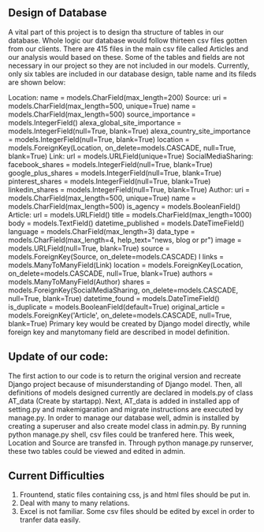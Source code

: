 ## Design of Database
A vital part of this project is to design tha structure of tables in our database.
Whole logic our database would follow thirteen csv files gotten from our clients.
There are 415 files in the main csv file called Articles and our analysis would based on these.
Some of the tables and fields are not necessary in our project so they are not included in our models.
Currently, only six tables are included in our database design, table name and its fileds are shown below:

Location: name = models.CharField(max_length=200)
Source: uri = models.CharField(max_length=500, unique=True)
        name = models.CharField(max_length=500)
        source_importance = models.IntegerField()
        alexa_global_site_importance = models.IntegerField(null=True, blank=True)
        alexa_country_site_importance = models.IntegerField(null=True, blank=True)
        location = models.ForeignKey(Location, on_delete=models.CASCADE, null=True, blank=True)
Link: url = models.URLField(unique=True)
SocialMediaSharing: facebook_shares = models.IntegerField(null=True, blank=True)
                    google_plus_shares = models.IntegerField(null=True, blank=True)
                    pinterest_shares = models.IntegerField(null=True, blank=True)
                    linkedin_shares = models.IntegerField(null=True, blank=True)
Author: uri = models.CharField(max_length=500, unique=True)
        name = models.CharField(max_length=500)
        is_agency = models.BooleanField()
Article: url = models.URLField()
         title = models.CharField(max_length=1000)
         body = models.TextField()
         datetime_published = models.DateTimeField()
         language = models.CharField(max_length=3)
         data_type = models.CharField(max_length=4, help_text="news, blog or pr")
         image = models.URLField(null=True, blank=True)
         source = models.ForeignKey(Source, on_delete=models.CASCADE)
    l    links = models.ManyToManyField(Link)
         location = models.ForeignKey(Location, on_delete=models.CASCADE, null=True, blank=True)
         authors = models.ManyToManyField(Author)
         shares = models.ForeignKey(SocialMediaSharing, on_delete=models.CASCADE, null=True, blank=True)
         datetime_found = models.DateTimeField()
         is_duplicate = models.BooleanField(default=True)
         original_article = models.ForeignKey('Article', on_delete=models.CASCADE, null=True, blank=True)
Primary key would be created by Django model directly, while foreign key and manytomany field are described in model definition.

## Update of our code:
The first action to our code is to return the original version and recreate Django project because of misunderstanding of Django model.
Then, all definitions of models designed currently are declared in models.py of class AT_data (Create by startapp).
Next, AT_data is added in installed app of setting.py and makemigaration and migrate instructions are executed by manage.py.
In order to manage our database well, admin is installed by creating a superuser and also create model class in admin.py.
By running python manage.py shell, csv files could be tranfered here.
This week, Location and Source are transfed in.
Through python manage.py runserver, these two tables could be viewed and edited in admin.

## Current Difficulties
1. Frountend, static files containing css, js and html files should be put in.
2. Deal with many to many relations.
3. Excel is not familiar. Some csv files should be edited by excel in order to tranfer data easily.
